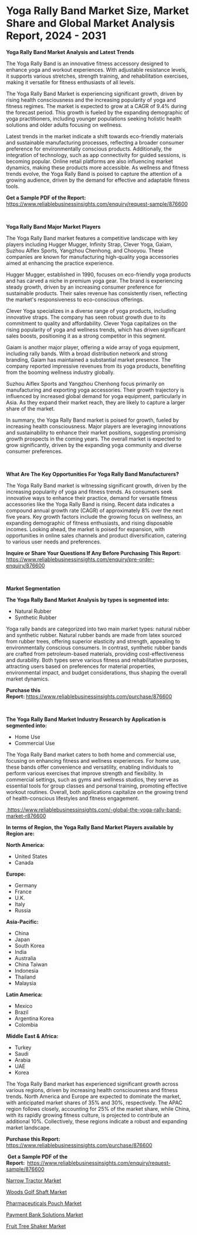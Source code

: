 <p><h1>Yoga Rally Band Market Size, Market Share and Global Market Analysis Report, 2024 - 2031</h1></p><p><strong>Yoga Rally Band Market Analysis and Latest Trends</strong></p>
<p><p>The Yoga Rally Band is an innovative fitness accessory designed to enhance yoga and workout experiences. With adjustable resistance levels, it supports various stretches, strength training, and rehabilitation exercises, making it versatile for fitness enthusiasts of all levels.</p><p>The Yoga Rally Band Market is experiencing significant growth, driven by rising health consciousness and the increasing popularity of yoga and fitness regimes. The market is expected to grow at a CAGR of 9.4% during the forecast period. This growth is fueled by the expanding demographic of yoga practitioners, including younger populations seeking holistic health solutions and older adults focusing on wellness.</p><p>Latest trends in the market indicate a shift towards eco-friendly materials and sustainable manufacturing processes, reflecting a broader consumer preference for environmentally conscious products. Additionally, the integration of technology, such as app connectivity for guided sessions, is becoming popular. Online retail platforms are also influencing market dynamics, making these products more accessible. As wellness and fitness trends evolve, the Yoga Rally Band is poised to capture the attention of a growing audience, driven by the demand for effective and adaptable fitness tools.</p></p>
<p><strong>Get a Sample PDF of the Report:&nbsp;</strong> <a href="https://www.reliablebusinessinsights.com/enquiry/request-sample/876600">https://www.reliablebusinessinsights.com/enquiry/request-sample/876600</a></p>
<p>&nbsp;</p>
<p><strong>Yoga Rally Band Major Market Players</strong></p>
<p><p>The Yoga Rally Band market features a competitive landscape with key players including Hugger Mugger, Infinity Strap, Clever Yoga, Gaiam, Suzhou Aiflex Sports, Yangzhou Chenhong, and Chooyou. These companies are known for manufacturing high-quality yoga accessories aimed at enhancing the practice experience.</p><p>Hugger Mugger, established in 1990, focuses on eco-friendly yoga products and has carved a niche in premium yoga gear. The brand is experiencing steady growth, driven by an increasing consumer preference for sustainable products. Their sales revenue has consistently risen, reflecting the market's responsiveness to eco-conscious offerings.</p><p>Clever Yoga specializes in a diverse range of yoga products, including innovative straps. The company has seen robust growth due to its commitment to quality and affordability. Clever Yoga capitalizes on the rising popularity of yoga and wellness trends, which has driven significant sales boosts, positioning it as a strong competitor in this segment.</p><p>Gaiam is another major player, offering a wide array of yoga equipment, including rally bands. With a broad distribution network and strong branding, Gaiam has maintained a substantial market presence. The company reported impressive revenues from its yoga products, benefiting from the booming wellness industry globally.</p><p>Suzhou Aiflex Sports and Yangzhou Chenhong focus primarily on manufacturing and exporting yoga accessories. Their growth trajectory is influenced by increased global demand for yoga equipment, particularly in Asia. As they expand their market reach, they are likely to capture a larger share of the market.</p><p>In summary, the Yoga Rally Band market is poised for growth, fueled by increasing health consciousness. Major players are leveraging innovations and sustainability to enhance their market positions, suggesting promising growth prospects in the coming years. The overall market is expected to grow significantly, driven by the expanding yoga community and diverse consumer preferences.</p></p>
<p>&nbsp;</p>
<p><strong>What Are The Key Opportunities For Yoga Rally Band Manufacturers?</strong></p>
<p><p>The Yoga Rally Band market is witnessing significant growth, driven by the increasing popularity of yoga and fitness trends. As consumers seek innovative ways to enhance their practice, demand for versatile fitness accessories like the Yoga Rally Band is rising. Recent data indicates a compound annual growth rate (CAGR) of approximately 8% over the next five years. Key growth factors include the growing focus on wellness, an expanding demographic of fitness enthusiasts, and rising disposable incomes. Looking ahead, the market is poised for expansion, with opportunities in online sales channels and product diversification, catering to various user needs and preferences.</p></p>
<p><strong>Inquire or Share Your Questions If Any Before Purchasing This Report:</strong> <a href="https://www.reliablebusinessinsights.com/enquiry/pre-order-enquiry/876600">https://www.reliablebusinessinsights.com/enquiry/pre-order-enquiry/876600</a></p>
<p>&nbsp;</p>
<p><strong>Market Segmentation</strong></p>
<p><strong>The Yoga Rally Band Market Analysis by types is segmented into:</strong></p>
<p><ul><li>Natural Rubber</li><li>Synthetic Rubber</li></ul></p>
<p><p>Yoga rally bands are categorized into two main market types: natural rubber and synthetic rubber. Natural rubber bands are made from latex sourced from rubber trees, offering superior elasticity and strength, appealing to environmentally conscious consumers. In contrast, synthetic rubber bands are crafted from petroleum-based materials, providing cost-effectiveness and durability. Both types serve various fitness and rehabilitative purposes, attracting users based on preferences for material properties, environmental impact, and budget considerations, thus shaping the overall market dynamics.</p></p>
<p><strong>Purchase this Report:&nbsp;</strong><a href="https://www.reliablebusinessinsights.com/purchase/876600">https://www.reliablebusinessinsights.com/purchase/876600</a></p>
<p>&nbsp;</p>
<p><strong>The Yoga Rally Band Market Industry Research by Application is segmented into:</strong></p>
<p><ul><li>Home Use</li><li>Commercial Use</li></ul></p>
<p><p>The Yoga Rally Band market caters to both home and commercial use, focusing on enhancing fitness and wellness experiences. For home use, these bands offer convenience and versatility, enabling individuals to perform various exercises that improve strength and flexibility. In commercial settings, such as gyms and wellness studios, they serve as essential tools for group classes and personal training, promoting effective workout routines. Overall, both applications capitalize on the growing trend of health-conscious lifestyles and fitness engagement.</p></p>
<p><a href="https://www.reliablebusinessinsights.com/-global-the-yoga-rally-band-market-r876600">&nbsp;https://www.reliablebusinessinsights.com/-global-the-yoga-rally-band-market-r876600</a></p>
<p><strong>In terms of Region, the Yoga Rally Band Market Players available by Region are:</strong></p>
<p>
    <p> <strong> North America: </strong>
        <ul>
            <li>United States</li>
            <li>Canada</li>
        </ul>
        </p> 
    <p> <strong> Europe: </strong>
        <ul>
            <li>Germany</li>
            <li>France</li>
            <li>U.K.</li>
            <li>Italy</li>
            <li>Russia</li>
        </ul>
        </p> 
    <p> <strong> Asia-Pacific: </strong>
        <ul>
            <li>China</li>
            <li>Japan</li>
            <li>South Korea</li>
            <li>India</li>
            <li>Australia</li>
            <li>China Taiwan</li>
            <li>Indonesia</li>
            <li>Thailand</li>
            <li>Malaysia</li>
        </ul>
        </p> 
    <p> <strong> Latin America: </strong>
        <ul>
            <li>Mexico</li>
            <li>Brazil</li>
            <li>Argentina Korea</li>
            <li>Colombia</li>
        </ul>
        </p> 
    <p> <strong> Middle East & Africa: </strong>
        <ul>
            <li>Turkey</li>
            <li>Saudi</li>
            <li>Arabia</li>
            <li>UAE</li>
            <li>Korea</li>
        </ul>
    </p>
    </p>
<p><p>The Yoga Rally Band market has experienced significant growth across various regions, driven by increasing health consciousness and fitness trends. North America and Europe are expected to dominate the market, with anticipated market shares of 35% and 30%, respectively. The APAC region follows closely, accounting for 25% of the market share, while China, with its rapidly growing fitness culture, is projected to contribute an additional 10%. Collectively, these regions indicate a robust and expanding market landscape.</p></p>
<p><strong>Purchase this Report: </strong><a href="https://www.reliablebusinessinsights.com/purchase/876600">https://www.reliablebusinessinsights.com/purchase/876600</a></p>
<p>&nbsp;<strong>Get a Sample PDF of the Report:&nbsp;&nbsp;</strong><a href="https://www.reliablebusinessinsights.com/enquiry/request-sample/876600">https://www.reliablebusinessinsights.com/enquiry/request-sample/876600</a></p>
<p><strong></strong></p>
<p><p><a href="https://www.linkedin.com/pulse/global-narrow-tractor-market-sector2024-2031-metrics-mhexc?trackingId=KXKdOwCuQKi%2B4yruk4lCsg%3D%3D">Narrow Tractor Market</a></p><p><a href="https://github.com/bmorecock/Market-Research-Report-List-5/blob/main/woods-golf-shaft-market.md">Woods Golf Shaft Market</a></p><p><a href="https://medium.com/@ruhinayunsa/pharmaceuticals-pouch-market-share-size-trends-industry-analysis-report-by-application-afa395e1c364">Pharmaceuticals Pouch Market</a></p><p><a href="https://medium.com/@jackiegrady1910/payment-bank-solutions-market-outlook-complete-industry-analysis-2024-to-2031-00779720579b">Payment Bank Solutions Market</a></p><p><a href="https://www.linkedin.com/pulse/fruit-tree-shaker-market-overview-global-trends-future-yq6bc?trackingId=IhbsHUXxR5mhDYgtUtww1Q%3D%3D">Fruit Tree Shaker Market</a></p></p>